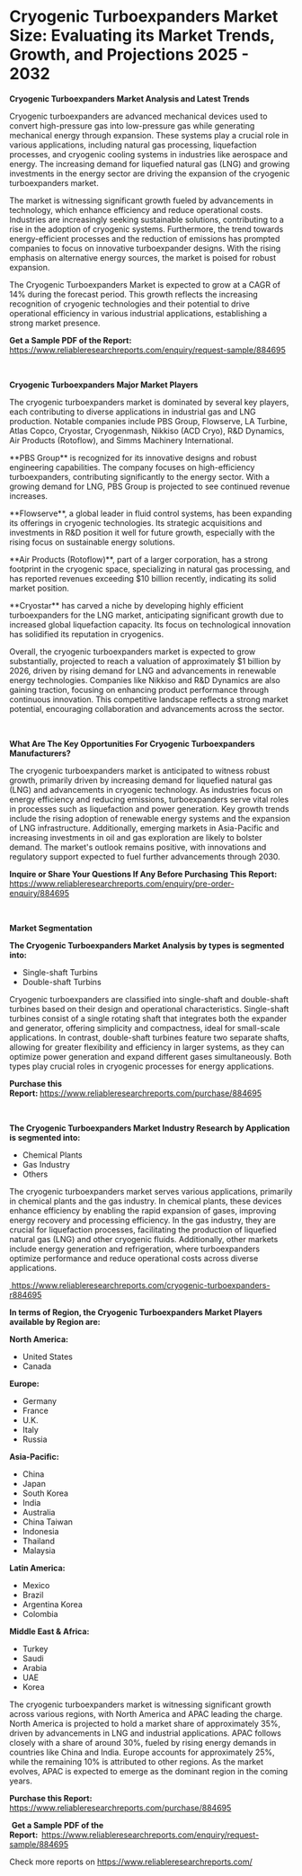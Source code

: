 <p><h1>Cryogenic Turboexpanders Market Size: Evaluating its Market Trends, Growth, and Projections 2025 - 2032</h1></p><p><strong>Cryogenic Turboexpanders Market Analysis and Latest Trends</strong></p>
<p><p>Cryogenic turboexpanders are advanced mechanical devices used to convert high-pressure gas into low-pressure gas while generating mechanical energy through expansion. These systems play a crucial role in various applications, including natural gas processing, liquefaction processes, and cryogenic cooling systems in industries like aerospace and energy. The increasing demand for liquefied natural gas (LNG) and growing investments in the energy sector are driving the expansion of the cryogenic turboexpanders market.</p><p>The market is witnessing significant growth fueled by advancements in technology, which enhance efficiency and reduce operational costs. Industries are increasingly seeking sustainable solutions, contributing to a rise in the adoption of cryogenic systems. Furthermore, the trend towards energy-efficient processes and the reduction of emissions has prompted companies to focus on innovative turboexpander designs. With the rising emphasis on alternative energy sources, the market is poised for robust expansion.</p><p>The Cryogenic Turboexpanders Market is expected to grow at a CAGR of 14% during the forecast period. This growth reflects the increasing recognition of cryogenic technologies and their potential to drive operational efficiency in various industrial applications, establishing a strong market presence.</p></p>
<p><strong>Get a Sample PDF of the Report:&nbsp;</strong> <a href="https://www.reliableresearchreports.com/enquiry/request-sample/884695?utm_campaign=2784&utm_medium=2&utm_source=Github&utm_content=ia&utm_term=25022025&utm_id=cryogenic-turboexpanders">https://www.reliableresearchreports.com/enquiry/request-sample/884695</a></p>
<p>&nbsp;</p>
<p><strong>Cryogenic Turboexpanders Major Market Players</strong></p>
<p><p>The cryogenic turboexpanders market is dominated by several key players, each contributing to diverse applications in industrial gas and LNG production. Notable companies include PBS Group, Flowserve, LA Turbine, Atlas Copco, Cryostar, Cryogenmash, Nikkiso (ACD Cryo), R&D Dynamics, Air Products (Rotoflow), and Simms Machinery International.</p><p>**PBS Group** is recognized for its innovative designs and robust engineering capabilities. The company focuses on high-efficiency turboexpanders, contributing significantly to the energy sector. With a growing demand for LNG, PBS Group is projected to see continued revenue increases.</p><p>**Flowserve**, a global leader in fluid control systems, has been expanding its offerings in cryogenic technologies. Its strategic acquisitions and investments in R&D position it well for future growth, especially with the rising focus on sustainable energy solutions. </p><p>**Air Products (Rotoflow)**, part of a larger corporation, has a strong footprint in the cryogenic space, specializing in natural gas processing, and has reported revenues exceeding $10 billion recently, indicating its solid market position.</p><p>**Cryostar** has carved a niche by developing highly efficient turboexpanders for the LNG market, anticipating significant growth due to increased global liquefaction capacity. Its focus on technological innovation has solidified its reputation in cryogenics.</p><p>Overall, the cryogenic turboexpanders market is expected to grow substantially, projected to reach a valuation of approximately $1 billion by 2026, driven by rising demand for LNG and advancements in renewable energy technologies. Companies like Nikkiso and R&D Dynamics are also gaining traction, focusing on enhancing product performance through continuous innovation. This competitive landscape reflects a strong market potential, encouraging collaboration and advancements across the sector.</p></p>
<p>&nbsp;</p>
<p><strong>What Are The Key Opportunities For Cryogenic Turboexpanders Manufacturers?</strong></p>
<p><p>The cryogenic turboexpanders market is anticipated to witness robust growth, primarily driven by increasing demand for liquefied natural gas (LNG) and advancements in cryogenic technology. As industries focus on energy efficiency and reducing emissions, turboexpanders serve vital roles in processes such as liquefaction and power generation. Key growth trends include the rising adoption of renewable energy systems and the expansion of LNG infrastructure. Additionally, emerging markets in Asia-Pacific and increasing investments in oil and gas exploration are likely to bolster demand. The market's outlook remains positive, with innovations and regulatory support expected to fuel further advancements through 2030.</p></p>
<p><strong>Inquire or Share Your Questions If Any Before Purchasing This Report:</strong> <a href="https://www.reliableresearchreports.com/enquiry/pre-order-enquiry/884695?utm_campaign=2784&utm_medium=2&utm_source=Github&utm_content=ia&utm_term=25022025&utm_id=cryogenic-turboexpanders">https://www.reliableresearchreports.com/enquiry/pre-order-enquiry/884695</a></p>
<p>&nbsp;</p>
<p><strong>Market Segmentation</strong></p>
<p><strong>The Cryogenic Turboexpanders Market Analysis by types is segmented into:</strong></p>
<p><ul><li>Single-shaft Turbins</li><li>Double-shaft Turbins</li></ul></p>
<p><p>Cryogenic turboexpanders are classified into single-shaft and double-shaft turbines based on their design and operational characteristics. Single-shaft turbines consist of a single rotating shaft that integrates both the expander and generator, offering simplicity and compactness, ideal for small-scale applications. In contrast, double-shaft turbines feature two separate shafts, allowing for greater flexibility and efficiency in larger systems, as they can optimize power generation and expand different gases simultaneously. Both types play crucial roles in cryogenic processes for energy applications.</p></p>
<p><strong>Purchase this Report:&nbsp;</strong><a href="https://www.reliableresearchreports.com/purchase/884695?utm_campaign=2784&utm_medium=2&utm_source=Github&utm_content=ia&utm_term=25022025&utm_id=cryogenic-turboexpanders">https://www.reliableresearchreports.com/purchase/884695</a></p>
<p>&nbsp;</p>
<p><strong>The Cryogenic Turboexpanders Market Industry Research by Application is segmented into:</strong></p>
<p><ul><li>Chemical Plants</li><li>Gas Industry</li><li>Others</li></ul></p>
<p><p>The cryogenic turboexpanders market serves various applications, primarily in chemical plants and the gas industry. In chemical plants, these devices enhance efficiency by enabling the rapid expansion of gases, improving energy recovery and processing efficiency. In the gas industry, they are crucial for liquefaction processes, facilitating the production of liquefied natural gas (LNG) and other cryogenic fluids. Additionally, other markets include energy generation and refrigeration, where turboexpanders optimize performance and reduce operational costs across diverse applications.</p></p>
<p><a href="https://www.reliableresearchreports.com/cryogenic-turboexpanders-r884695?utm_campaign=2784&utm_medium=2&utm_source=Github&utm_content=ia&utm_term=25022025&utm_id=cryogenic-turboexpanders">&nbsp;https://www.reliableresearchreports.com/cryogenic-turboexpanders-r884695</a></p>
<p><strong>In terms of Region, the Cryogenic Turboexpanders Market Players available by Region are:</strong></p>
<p>
    <p> <strong> North America: </strong>
        <ul>
            <li>United States</li>
            <li>Canada</li>
        </ul>
        </p> 
    <p> <strong> Europe: </strong>
        <ul>
            <li>Germany</li>
            <li>France</li>
            <li>U.K.</li>
            <li>Italy</li>
            <li>Russia</li>
        </ul>
        </p> 
    <p> <strong> Asia-Pacific: </strong>
        <ul>
            <li>China</li>
            <li>Japan</li>
            <li>South Korea</li>
            <li>India</li>
            <li>Australia</li>
            <li>China Taiwan</li>
            <li>Indonesia</li>
            <li>Thailand</li>
            <li>Malaysia</li>
        </ul>
        </p> 
    <p> <strong> Latin America: </strong>
        <ul>
            <li>Mexico</li>
            <li>Brazil</li>
            <li>Argentina Korea</li>
            <li>Colombia</li>
        </ul>
        </p> 
    <p> <strong> Middle East & Africa: </strong>
        <ul>
            <li>Turkey</li>
            <li>Saudi</li>
            <li>Arabia</li>
            <li>UAE</li>
            <li>Korea</li>
        </ul>
    </p>
    </p>
<p><p>The cryogenic turboexpanders market is witnessing significant growth across various regions, with North America and APAC leading the charge. North America is projected to hold a market share of approximately 35%, driven by advancements in LNG and industrial applications. APAC follows closely with a share of around 30%, fueled by rising energy demands in countries like China and India. Europe accounts for approximately 25%, while the remaining 10% is attributed to other regions. As the market evolves, APAC is expected to emerge as the dominant region in the coming years.</p></p>
<p><strong>Purchase this Report: </strong><a href="https://www.reliableresearchreports.com/purchase/884695?utm_campaign=2784&utm_medium=2&utm_source=Github&utm_content=ia&utm_term=25022025&utm_id=cryogenic-turboexpanders">https://www.reliableresearchreports.com/purchase/884695</a></p>
<p>&nbsp;<strong>Get a Sample PDF of the Report:&nbsp;&nbsp;</strong><a href="https://www.reliableresearchreports.com/enquiry/request-sample/884695?utm_campaign=2784&utm_medium=2&utm_source=Github&utm_content=ia&utm_term=25022025&utm_id=cryogenic-turboexpanders">https://www.reliableresearchreports.com/enquiry/request-sample/884695</a></p>
<p><strong></strong></p>
<p>Check more reports on <a href="https://www.reliableresearchreports.com/?utm_campaign=2784&utm_medium=2&utm_source=Github&utm_content=ia&utm_term=25022025&utm_id=cryogenic-turboexpanders">https://www.reliableresearchreports.com/</a></p>